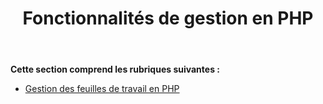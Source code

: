 ﻿---
title: Fonctionnalités de gestion en PHP
type: docs
weight: 20
url: /fr/java/management-features-in-php/
---
**Cette section comprend les rubriques suivantes :**

- [Gestion des feuilles de travail en PHP](/cells/fr/java/managing-worksheets-in-php/)
